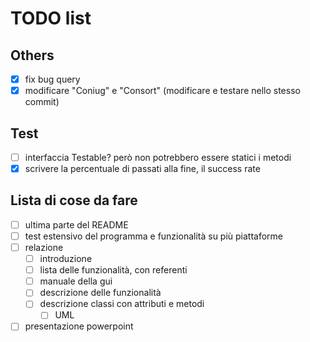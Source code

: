 # TODO list

## Others

- [x] fix bug query
- [x] modificare "Coniug" e "Consort" (modificare e testare nello stesso commit)

## Test

- [ ] interfaccia Testable? però non potrebbero essere statici i metodi
- [x] scrivere la percentuale di passati alla fine, il success rate

## Lista di cose da fare

- [ ] ultima parte del README
- [ ] test estensivo del programma e funzionalità su più piattaforme
- [ ] relazione
  - [ ] introduzione
  - [ ] lista delle funzionalità, con referenti
  - [ ] manuale della gui
  - [ ] descrizione delle funzionalità
  - [ ] descrizione classi con attributi e metodi
    - [ ] UML
- [ ] presentazione powerpoint
